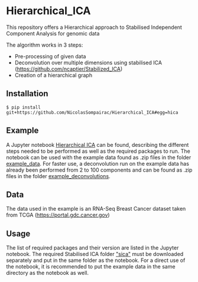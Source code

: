 # Hierarchical_ICA
This repository offers a Hierarchical approach to Stabilised Independent Component Analysis for genomic data

The algorithm works in 3 steps:
* Pre-processing of given data
* Deconvolution over multiple dimensions using stabilised ICA (https://github.com/ncaptier/Stabilized_ICA)
* Creation of a hierarchical graph

## Installation

```
$ pip install git+https://github.com/NicolasSompairac/Hierarchical_ICA#egg=hica
```

## Example

A Jupyter notebook [Hierarchical ICA](Hierarchical_ICA.ipynb) can be found, describing the different steps needed to be performed as well as the required packages to run.
The notebook can be used with the example data found as .zip files in the folder [example_data](example_data). For faster use, a deconvolution run on the example data has already been performed from 2 to 100 components and can be found as .zip files in the folder [example_deconvolutions](example_deconvolutions).

## Data

The data used in the example is an RNA-Seq Breast Cancer dataset taken from TCGA (https://portal.gdc.cancer.gov)

## Usage

The list of required packages and their version are listed in the Jupyter notebook. The required Stabilised ICA folder ["sica"](https://github.com/ncaptier/Stabilized_ICA/tree/master/sica) must be downloaded separately and put in the same folder as the notebook.
For a direct use of the notebook, it is recommended to put the example data in the same directory as the notebook as well.
